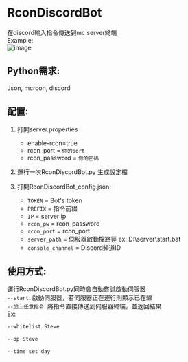 RconDiscordBot
==============
在discord輸入指令傳送到mc server終端  
Example:  
![image](https://cdn.discordapp.com/attachments/800020585286860800/832956985644417054/unknown.png)  
  
Python需求: 
-------
Json, mcrcon, discord

配置:
-------

1.  打開server.properties  
    * enable-rcon=true
    * rcon_port = `你的port`  
    * rcon_password = `你的密碼`  

2.  運行一次RconDiscordBot.py 生成設定檔  
3.  打開RconDiscordBot_config.json:
    * `TOKEN` = Bot's token  
    * `PREFIX` = 指令前綴  
    * `IP` = server ip  
    * `rcon_pw` = rcon_password    
    * `rcon_port` = rcon_port  
    * `server_path` = 伺服器啟動檔路徑 ex: D:\server\start.bat  
    * `console_channel` = Discord頻道ID  

使用方式:  
--------
運行RconDiscordBot.py同時會自動嘗試啟動伺服器   
`--start`: 啟動伺服器，若伺服器正在運行則顯示已在線  
`--加上任意指令`: 將指令直接傳送到伺服器終端，並返回結果  
Ex: 
  ```bash
  --whitelist Steve  
  ```
  ```bash
  --op Steve  
  ```
  ```bash
  --time set day
  ```

